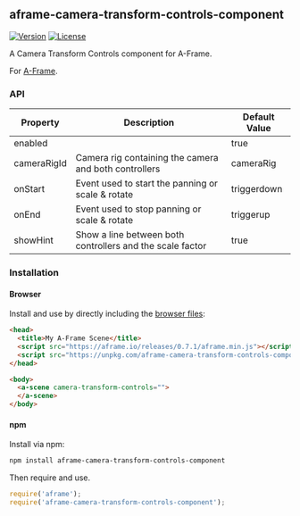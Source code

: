 ## aframe-camera-transform-controls-component

[![Version](http://img.shields.io/npm/v/aframe-camera-transform-controls-component.svg?style=flat-square)](https://npmjs.org/package/aframe-camera-transform-controls-component)
[![License](http://img.shields.io/npm/l/aframe-camera-transform-controls-component.svg?style=flat-square)](https://npmjs.org/package/aframe-camera-transform-controls-component)

A Camera Transform Controls component for A-Frame.

For [A-Frame](https://aframe.io).

### API

| Property | Description | Default Value |
| -------- | ----------- | ------------- |
| enabled         |             | true              |
| cameraRigId         | Camera rig containing the camera and both controllers            | cameraRig               |
| onStart         | Event used to start the panning or scale & rotate              | triggerdown              |
| onEnd         | Event used to stop panning or scale & rotate            | triggerup |
| showHint         | Show a line between both controllers and the scale factor    | true              |


### Installation

#### Browser

Install and use by directly including the [browser files](dist):

```html
<head>
  <title>My A-Frame Scene</title>
  <script src="https://aframe.io/releases/0.7.1/aframe.min.js"></script>
  <script src="https://unpkg.com/aframe-camera-transform-controls-component/dist/aframe-camera-transform-controls-component.min.js"></script>
</head>

<body>
  <a-scene camera-transform-controls="">
  </a-scene>
</body>
```

#### npm

Install via npm:

```bash
npm install aframe-camera-transform-controls-component
```

Then require and use.

```js
require('aframe');
require('aframe-camera-transform-controls-component');
```
